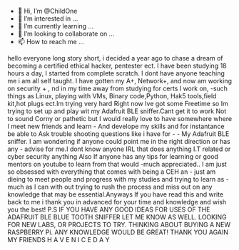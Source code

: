 - 👋 Hi, I’m @ChildOne
- 👀 I’m interested in ...
- 🌱 I’m currently learning ...
- 💞️ I’m looking to collaborate on ...
- 📫 How to reach me ...

<!---
ChildOne/ChildOne is a ✨ special ✨ repository because its `README.md` (this file) appears on your GitHub profile.
You can click the Preview link to take a look at your changes.
--->
hello everyone long story short, i decided a year ago to chase a dream of becoming a certified ethical hacker, pentester ect. 
I have been studying 18 hours a day, I started from complete scratch. I dont have anyone teaching me i am all self taught. 
 I have gotten my A+, Network+, and now am  working on security + , nd in my time away from studying for certs I work on, 
 		-such things as Linux, playing with VMs, Binary code,Python, Hak5 tools,field kit,hot plugs ect.Im trying very hard
     Right now Ive got some Freetime so Im trying to set up and play wit my Adafruit BLE sniffer.Cant get it to work
       Not to sound Corny or pathetic but I would really love to have somewhere where I meet new friends and learn
        - And develope my skills and for instantance be able to Ask trouble shooting questions like i have for -
          - My Adafruit BLE sniffer. I am wondering if anyone could point me in the right direction or has any 
            - advise for me.I dont know anyone IRL that does anything I.T related or cyber security anything
               Also If anyone has any tips for learning or good mentors on youtube to learn from that would
                 -much appreciated.. I am just so obsessed with everything that comes with being a CEH an
                   - just am dieing to meet people and progress with my studies and trying to learn as -
                       much as I can with out trying to rush the process and miss out on any knowledge 
                         that may  be essential.Anyways If you have read this and write back to me i 
                           thank you in advanced for your time and knowledge and wish you the best!
                               P.S  IF  YOU  HAVE  ANY  GOOD  IDEAS  FOR  USES OF  THE  ADAFRUIT
                                  BLE  BLUE TOOTH SNIFFER LET ME KNOW AS WELL. LOOKING FOR NEW
                                     LABS,  OR  PROJECTS  TO  TRY.  THINKING  ABOUT  BUYING 
                                         A  NEW  RASPBERRY  Pi.  ANY  KNOWLEDGE  WOULD BE 
                                              GREAT!   THANK   YOU   AGAIN  MY  FRIENDS
                                                 H  A  V  E    N  I  C  E    D  A  Y 

